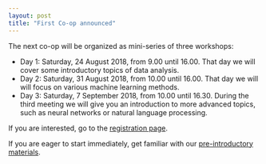 ```yaml
---
layout: post
title: "First Co-op announced"
---
```


The next co-op will be organized as mini-series of three workshops:
 - Day 1: Saturday, 24 August 2018, from 9.00 until 16.00.
 That day we will cover some introductory topics of data analysis.
 - Day 2: Saturday, 31 August 2018, from 10.00 until 16.00.
 That day we will will focus on various machine learning methods.
 - Day 3: Saturday, 7 September 2018, from 10.00 until 16.30.
 During the third meeting we will give you an introduction to more advanced
 topics, such as neural networks or natural language processing.

If you are interested, go to the <a href="{{ '/registration' | prepend: site.baseurl }}">registration page</a>.

If you are eager to start immediately, get familiar with our
<a href="{{ '/co-op' | prepend: site.baseurl }}">pre-introductory materials</a>.